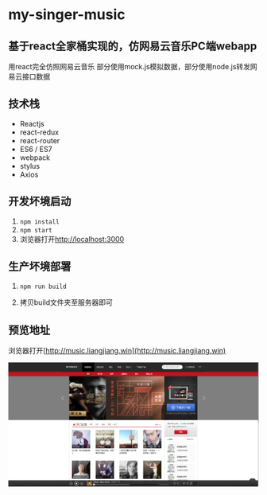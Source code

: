 # my-singer-music

## 基于react全家桶实现的，仿网易云音乐PC端webapp
用react完全仿照网易云音乐
部分使用mock.js模拟数据，部分使用node.js转发网易云接口数据

## 技术栈
- Reactjs
- react-redux
- react-router
- ES6 / ES7
- webpack
- stylus
- Axios

## 开发坏境启动

1. `npm install`
2. `npm start`
3. 浏览器打开[http://localhost:3000](http://localhost:3000)

## 生产坏境部署

1. `npm run build`

2. 拷贝build文件夹至服务器即可

##  预览地址

浏览器打开[http://music.liangjiang.win](http://music.liangjiang.win)

![Mou icon](./preview.png)